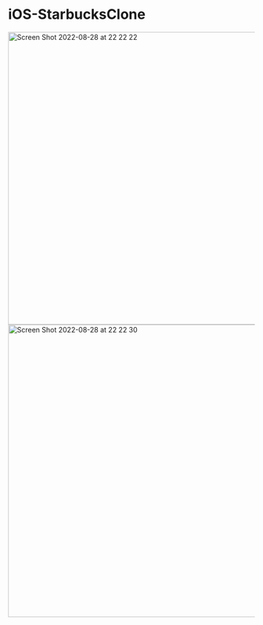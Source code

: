 # iOS-StarbucksClone 

<img width="597" alt="Screen Shot 2022-08-28 at 22 22 22" src="https://user-images.githubusercontent.com/20541818/187090999-724f9471-a7bb-4189-802f-f2cb693b7ff8.png">
<img width="597" alt="Screen Shot 2022-08-28 at 22 22 30" src="https://user-images.githubusercontent.com/20541818/187091002-8647149a-b2f8-48d7-af98-327fcb360eb6.png">
